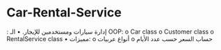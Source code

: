 # Car-Rental-Service
: إدارة سيارات ومستخدمين للإيجار.
•	الـ OOP:
o	Car class
o	Customer class
o	RentalService class
•	مميزات:
o	أنواع عربيات
o	حساب السعر حسب عدد الأيام

